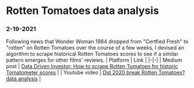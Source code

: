 # Rotten Tomatoes data analysis

### 2-19-2021
Following news that Wonder Woman 1984 dropped from "Certfied Fresh" to "rotten" on Rotten Tomatoes over the course of a few weeks, I devised an algorithm to scrape historical Rotten Tomatoes scores to see if a similar pattern emerges for other films' reviews.
| Platform | Link |
|-|-|
| Medium post | [Data Driven Investor: How to scrape Rotten Tomatoes for historic Tomatometer scores](https://medium.com/datadriveninvestor/how-to-scrape-rotten-tomatoes-for-historic-tomatometer-scores-426f01a55a0d) |
| Youtube video | [Did 2020 break Rotten Tomatoes? data analysis](https://www.youtube.com/watch?v=OMwlxH5p6A4) |

